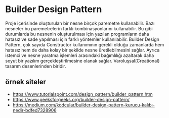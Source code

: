 # Builder Design Pattern

Proje içerisinde oluşturulan bir nesne birçok paremetre kullanabilir. Bazı nesneler bu paremetrelerin farklı kombinasyonlarını kullanabilir. Bu gibi durumlarda bu nesnenin oluşturulması için yazılan programların daha hatasız ve sade yapılması için farklı yöntemler kullanılabilir. 
Builder Design Pattern, çok sayıda Constructor kullanımının gerekli olduğu zamanlarda hem hatasız hem de daha kolay bir şekilde nesne üretilebilmesini sağlar. Ayrıca istemci ve nesne yaratma işlemleri arasındaki bağımlılığı azaltarak daha soyut bir yazılım gerçekleştirilmesine olanak sağlar. Varoluşsal(Creational) tasarım desenlerinden biridir. 

## örnek siteler
-   https://www.tutorialspoint.com/design_pattern/builder_pattern.htm
-   https://www.geeksforgeeks.org/builder-design-pattern/
-   https://medium.com/kodcular/builder-design-pattern-kurucu-kalıbı-nedir-bdfed7328906